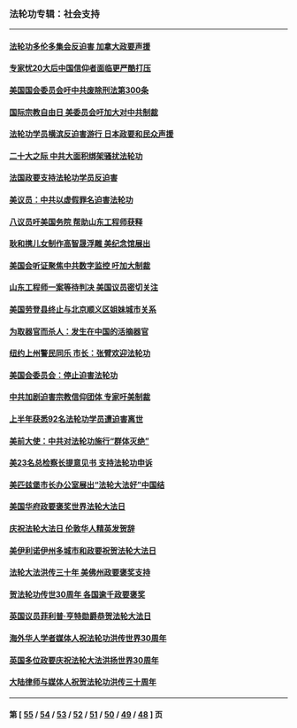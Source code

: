 ### 法轮功专辑：社会支持
---
#### [法轮功多伦多集会反迫害 加拿大政要声援](../../pages/nf4386/n13881303.md?12180430) 
#### [专家忧20大后中国信仰者面临更严酷打压](../../pages/nf4386/n13874993.md?12180430) 
#### [美国国会委员会吁中共废除刑法第300条](../../pages/nf4386/n13868121.md?12180430) 
#### [国际宗教自由日 美委员会吁加大对中共制裁](../../pages/nf4386/n13855021.md?12180430) 
#### [法轮功学员横滨反迫害游行 日本政要和民众声援](../../pages/nf4386/n13847132.md?12180430) 
#### [二十大之际 中共大面积绑架骚扰法轮功](../../pages/nf4386/n13846381.md?12180430) 
#### [法国政要支持法轮功学员反迫害](../../pages/nf4386/n13841970.md?12180430) 
#### [美议员：中共以虚假罪名迫害法轮功](../../pages/nf4386/n13841083.md?12180430) 
#### [八议员吁美国务院 帮助山东工程师获释](../../pages/nf4386/n13836379.md?12180430) 
#### [耿和携儿女制作高智晟浮雕 美纪念馆展出](../../pages/nf4386/n13829624.md?12180430) 
#### [美国会听证聚焦中共数字监控 吁加大制裁](../../pages/nf4386/n13825083.md?12180430) 
#### [山东工程师一案等待判决 美国议员密切关注](../../pages/nf4386/n13815065.md?12180430) 
#### [美国劳登县终止与北京顺义区姐妹城市关系](../../pages/nf4386/n13811030.md?12180430) 
#### [为取器官而杀人：发生在中国的活摘器官](../../pages/nf4386/n13794731.md?12180430) 
#### [纽约上州警民同乐 市长：张臂欢迎法轮功](../../pages/nf4386/n13794375.md?12180430) 
#### [美国会委员会：停止迫害法轮功](../../pages/nf4386/n13788164.md?12180430) 
#### [中共加剧迫害宗教信仰团体 专家吁美制裁](../../pages/nf4386/n13780252.md?12180430) 
#### [上半年获悉92名法轮功学员遭迫害离世](../../pages/nf4386/n13772701.md?12180430) 
#### [美前大使：中共对法轮功施行“群体灭绝”](../../pages/nf4386/n13771705.md?12180430) 
#### [美23名总检察长提意见书 支持法轮功申诉](../../pages/nf4386/n13766596.md?12180430) 
#### [美匹兹堡市长办公室展出“法轮大法好”中国结](../../pages/nf4386/n13749721.md?12180430) 
#### [美国华府政要褒奖世界法轮大法日](../../pages/nf4386/n13743770.md?12180430) 
#### [庆祝法轮大法日 伦敦华人精英发贺辞](../../pages/nf4386/n13741593.md?12180430) 
#### [美伊利诺伊州多城市和政要祝贺法轮大法日](../../pages/nf4386/n13737149.md?12180430) 
#### [法轮大法洪传三十年 美佛州政要褒奖支持](../../pages/nf4386/n13737103.md?12180430) 
#### [贺法轮功传世30周年 各国逾千政要褒奖](../../pages/nf4386/n13735828.md?12180430) 
#### [英国议员菲利普‧亨特勋爵恭贺法轮大法日](../../pages/nf4386/n13736187.md?12180430) 
#### [海外华人学者媒体人祝法轮功洪传世界30周年](../../pages/nf4386/n13735835.md?12180430) 
#### [英国多位政要庆祝法轮大法洪扬世界30周年](../../pages/nf4386/n13734739.md?12180430) 
#### [大陆律师与媒体人祝贺法轮功洪传三十周年](../../pages/nf4386/n13735062.md?12180430) 

---
#### 第 [ [55](./55.md?12180430) / [54](./54.md?12180430) / [53](./53.md?12180430) / [52](./52.md?12180430) / [51](./51.md?12180430) / [50](./50.md?12180430) / [49](./49.md?12180430) / [48](./48.md?12180430) ] 页
